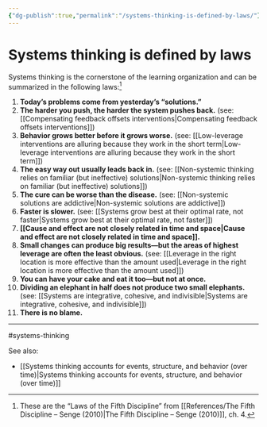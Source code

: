 ```yaml
---
{"dg-publish":true,"permalink":"/systems-thinking-is-defined-by-laws/"}
---
```



# Systems thinking is defined by laws

Systems thinking is the cornerstone of the learning organization and can be summarized in the following laws:[^1]

1. **Today’s problems come from yesterday’s “solutions.”**
2. **The harder you push, the harder the system pushes back.** (see: [[Compensating feedback offsets interventions\|Compensating feedback offsets interventions]])
3. **Behavior grows better before it grows worse.** (see: [[Low-leverage interventions are alluring because they work in the short term\|Low-leverage interventions are alluring because they work in the short term]])
4. **The easy way out usually leads back in.** (see: [[Non-systemic thinking relies on familiar (but ineffective) solutions\|Non-systemic thinking relies on familiar (but ineffective) solutions]])
5. **The cure can be worse than the disease.** (see: [[Non-systemic solutions are addictive\|Non-systemic solutions are addictive]])
6. **Faster is slower.** (see: [[Systems grow best at their optimal rate, not faster\|Systems grow best at their optimal rate, not faster]])
7. **[[Cause and effect are not closely related in time and space\|Cause and effect are not closely related in time and space]].**
8. **Small changes can produce big results—but the areas of highest leverage are often the least obvious.** (see: [[Leverage in the right location is more effective than the amount used\|Leverage in the right location is more effective than the amount used]])
9. **You can have your cake and eat it too—but not at once.**
10. **Dividing an elephant in half does not produce two small elephants.** (see: [[Systems are integrative, cohesive, and indivisible\|Systems are integrative, cohesive, and indivisible]])
11. **There is no blame.**

---
#systems-thinking 

See also:
- [[Systems thinking accounts for events, structure, and behavior (over time)\|Systems thinking accounts for events, structure, and behavior (over time)]]

[^1]: These are the “Laws of the Fifth Discipline” from [[References/The Fifth Discipline – Senge (2010)\|The Fifth Discipline – Senge (2010)]], ch. 4.